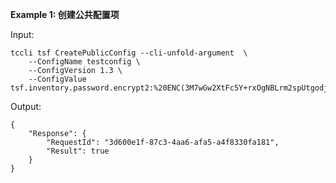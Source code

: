 **Example 1: 创建公共配置项**



Input: 

```
tccli tsf CreatePublicConfig --cli-unfold-argument  \
    --ConfigName testconfig \
    --ConfigVersion 1.3 \
    --ConfigValue tsf.inventory.password.encrypt2:%20ENC(3M7wGw2XtFc5Y+rxOgNBLrm2spUtgodjIxa+7F3XcAo
```

Output: 
```
{
    "Response": {
        "RequestId": "3d600e1f-87c3-4aa6-afa5-a4f8330fa181",
        "Result": true
    }
}
```

